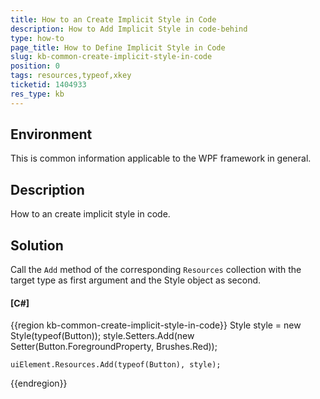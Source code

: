 ```yaml
---
title: How to an Create Implicit Style in Code
description: How to Add Implicit Style in code-behind
type: how-to
page_title: How to Define Implicit Style in Code
slug: kb-common-create-implicit-style-in-code
position: 0
tags: resources,typeof,xkey
ticketid: 1404933
res_type: kb
---
```


## Environment

This is common information applicable to the WPF framework in general.

## Description

How to an create implicit style in code.

## Solution

Call the `Add` method of the corresponding `Resources` collection with the target type as first argument and the Style object as second.

#### __[C#]__
{{region kb-common-create-implicit-style-in-code}}
	Style style = new Style(typeof(Button));
	style.Setters.Add(new Setter(Button.ForegroundProperty, Brushes.Red));
	
	uiElement.Resources.Add(typeof(Button), style);
{{endregion}}